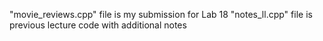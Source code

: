 "movie_reviews.cpp" file is my submission for Lab 18
"notes_ll.cpp" file is previous lecture code with additional notes
